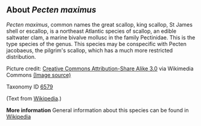 **About *Pecten maximus***
-------------------------
*Pecten maximus*, common names the great scallop, king scallop, St 
James shell or escallop, is a northeast Atlantic species of scallop, 
an edible saltwater clam, a marine bivalve mollusc in the family 
Pectinidae. This is the type species of the genus. This species may be 
conspecific with Pecten jacobaeus, the pilgrim's scallop, which has a 
much more restricted distribution.


Picture credit: [Creative Commons Attribution-Share Alike 3.0](https://creativecommons.org/licenses/by-sa/3.0) via Wikimedia Commons [(Image source)](https://en.wikipedia.org/wiki/File:Pecten_maximus_Pilgermuschel.jpg)

Taxonomy ID [6579](https://www.uniprot.org/taxonomy/6579)

(Text from [Wikipedia](https://en.wikipedia.org/).)

**More information**
General information about this species can be found in [Wikipedia](https://en.wikipedia.org/wiki/Pecten_maximus)
